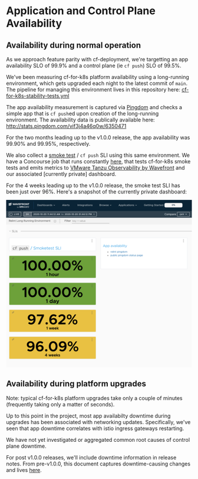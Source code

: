 # Application and Control Plane Availability

## Availability during normal operation

As we approach feature parity with cf-deployment, we're targetting an app availability SLO of 99.9% and a control plane (ie `cf push`) SLO of 99.5%.

We've been measuring cf-for-k8s platform availability using a long-running environment, which gets upgraded each night to the latest commit of `main`. The pipeline for managing this environment lives in this repository here: [cf-for-k8s-stability-tests.yml](ci/pipelines/cf-for-k8s-stability-tests.yml)

The app availability measurement is captured via [Pingdom](https://www.pingdom.com/) and checks a simple app that is `cf push`ed upon creation of the long-running environment. The availability data is publically available here: http://stats.pingdom.com/vif3j4a46q0w/6350471

For the two months leading up to the v1.0.0 release, the app availability was 99.90% and 99.95%, respectively.

We also collect a [smoke test](tests/smoke/smoke_test.go) / `cf push` SLI using this same environment. We have a Concourse job that runs constantly [here](https://release-integration.ci.cf-app.com/teams/main/pipelines/cf-for-k8s-stability-tests/jobs/long-lived-env-sli), that tests cf-for-k8s smoke tests and emits metrics to [VMware Tanzu Observability by Wavefront](https://tanzu.vmware.com/observability) and our associated [currently private] dashboard.

For the 4 weeks leading up to the v1.0.0 release, the smoke test SLI has been just over 96%. Here's a snapshot of the currently private dashboard:

![](assets/dashboard-snapshot-20201020.png)

## Availability during platform upgrades

Note: typical cf-for-k8s platform upgrades take only a couple of minutes (frequently taking only a matter of seconds).

Up to this point in the project, most app availabilty downtime during upgrades has been associated with networking updates. Specifically, we've seen that app downtime correlates with istio ingress gateways restarting.

We have not yet investigated or aggregated common root causes of control plane downtime.

For post v1.0.0 releases, we'll include downtime information in release notes. From pre-v1.0.0, this document captures downtime-causing changes and lives [here](https://docs.google.com/spreadsheets/d/1eJEOJg7WLqL8n_S-woKAMYGunh9jyhI0sFMScmxi9F4/edit#gid=0).
